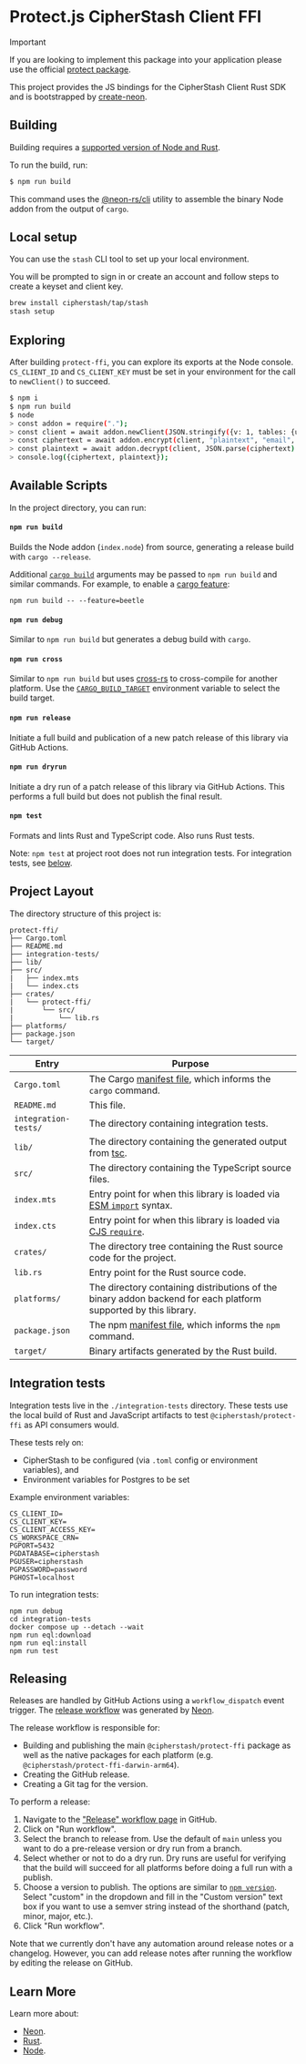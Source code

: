 # Protect.js CipherStash Client FFI

> [!IMPORTANT]
> If you are looking to implement this package into your application please use the official [protect package](https://github.com/cipherstash/protectjs).

This project provides the JS bindings for the CipherStash Client Rust SDK and is bootstrapped by [create-neon](https://www.npmjs.com/package/create-neon).

## Building

Building requires a [supported version of Node and Rust](https://github.com/neon-bindings/neon#platform-support).

To run the build, run:

```sh
$ npm run build
```

This command uses the [@neon-rs/cli](https://www.npmjs.com/package/@neon-rs/cli) utility to assemble the binary Node addon from the output of `cargo`.

## Local setup

You can use the `stash` CLI tool to set up your local environment.

You will be prompted to sign in or create an account and follow steps to create a keyset and client key.

```sh
brew install cipherstash/tap/stash
stash setup
```

## Exploring

After building `protect-ffi`, you can explore its exports at the Node console.
`CS_CLIENT_ID` and `CS_CLIENT_KEY` must be set in your environment for the call to `newClient()` to succeed.

```sh
$ npm i
$ npm run build
$ node
> const addon = require(".");
> const client = await addon.newClient(JSON.stringify({v: 1, tables: {users: {email: {indexes: {ore: {}, match: {}, unique: {}}}}}}));
> const ciphertext = await addon.encrypt(client, "plaintext", "email", "users");
> const plaintext = await addon.decrypt(client, JSON.parse(ciphertext).c);
> console.log({ciphertext, plaintext});
```

## Available Scripts

In the project directory, you can run:

#### `npm run build`

Builds the Node addon (`index.node`) from source, generating a release build with `cargo --release`.

Additional [`cargo build`](https://doc.rust-lang.org/cargo/commands/cargo-build.html) arguments may be passed to `npm run build` and similar commands. For example, to enable a [cargo feature](https://doc.rust-lang.org/cargo/reference/features.html):

```
npm run build -- --feature=beetle
```

#### `npm run debug`

Similar to `npm run build` but generates a debug build with `cargo`.

#### `npm run cross`

Similar to `npm run build` but uses [cross-rs](https://github.com/cross-rs/cross) to cross-compile for another platform. Use the [`CARGO_BUILD_TARGET`](https://doc.rust-lang.org/cargo/reference/config.html#buildtarget) environment variable to select the build target.

#### `npm run release`

Initiate a full build and publication of a new patch release of this library via GitHub Actions.

#### `npm run dryrun`

Initiate a dry run of a patch release of this library via GitHub Actions. This performs a full build but does not publish the final result.

#### `npm test`

Formats and lints Rust and TypeScript code.
Also runs Rust tests.

Note: `npm test` at project root does not run integration tests.
For integration tests, see [below](#integration-tests).

## Project Layout

The directory structure of this project is:

```
protect-ffi/
├── Cargo.toml
├── README.md
├── integration-tests/
├── lib/
├── src/
|   ├── index.mts
|   └── index.cts
├── crates/
|   └── protect-ffi/
|       └── src/
|           └── lib.rs
├── platforms/
├── package.json
└── target/
```

| Entry                | Purpose                                                                                                                            |
| -------------------- | ---------------------------------------------------------------------------------------------------------------------------------- |
| `Cargo.toml`         | The Cargo [manifest file](https://doc.rust-lang.org/cargo/reference/manifest.html), which informs the `cargo` command.             |
| `README.md`          | This file.                                                                                                                         |
| `integration-tests/` | The directory containing integration tests.                                              |
| `lib/`               | The directory containing the generated output from [tsc](https://typescriptlang.org).                                              |
| `src/`               | The directory containing the TypeScript source files.                                                                              |
| `index.mts`          | Entry point for when this library is loaded via [ESM `import`](https://nodejs.org/api/esm.html#modules-ecmascript-modules) syntax. |
| `index.cts`          | Entry point for when this library is loaded via [CJS `require`](https://nodejs.org/api/modules.html#requireid).                    |
| `crates/`            | The directory tree containing the Rust source code for the project.                                                                |
| `lib.rs`             | Entry point for the Rust source code.                                                                                              |
| `platforms/`         | The directory containing distributions of the binary addon backend for each platform supported by this library.                    |
| `package.json`       | The npm [manifest file](https://docs.npmjs.com/cli/v7/configuring-npm/package-json), which informs the `npm` command.              |
| `target/`            | Binary artifacts generated by the Rust build.                                                                                      |

## Integration tests

Integration tests live in the `./integration-tests` directory.
These tests use the local build of Rust and JavaScript artifacts to test `@cipherstash/protect-ffi` as API consumers would.

These tests rely on:

- CipherStash to be configured (via `.toml` config or environment variables), and
- Environment variables for Postgres to be set

Example environment variables:
```
CS_CLIENT_ID=
CS_CLIENT_KEY=
CS_CLIENT_ACCESS_KEY=
CS_WORKSPACE_CRN=
PGPORT=5432
PGDATABASE=cipherstash
PGUSER=cipherstash
PGPASSWORD=password
PGHOST=localhost
```

To run integration tests:
```
npm run debug
cd integration-tests
docker compose up --detach --wait
npm run eql:download
npm run eql:install
npm run test
```

## Releasing

Releases are handled by GitHub Actions using a `workflow_dispatch` event trigger.
The [release workflow](./.github/workflows/release.yml) was generated by [Neon](https://neon-rs.dev/).

The release workflow is responsible for:

- Building and publishing the main `@cipherstash/protect-ffi` package as well as the native packages for each platform (e.g. `@cipherstash/protect-ffi-darwin-arm64`).
- Creating the GitHub release.
- Creating a Git tag for the version.

To perform a release:

1. Navigate to the ["Release" workflow page](https://github.com/cipherstash/protect-ffi/actions/workflows/release.yml) in GitHub.
1. Click on "Run workflow".
1. Select the branch to release from.
   Use the default of `main` unless you want to do a pre-release version or dry run from a branch.
1. Select whether or not to do a dry run.
   Dry runs are useful for verifying that the build will succeed for all platforms before doing a full run with a publish.
1. Choose a version to publish.
   The options are similar to [`npm version`](https://docs.npmjs.com/cli/v11/commands/npm-version).
   Select "custom" in the dropdown and fill in the "Custom version" text box if you want to use a semver string instead of the shorthand (patch, minor, major, etc.).
1. Click "Run workflow".

Note that we currently don't have any automation around release notes or a changelog.
However, you can add release notes after running the workflow by editing the release on GitHub.

## Learn More

Learn more about:

- [Neon](https://neon-bindings.com).
- [Rust](https://www.rust-lang.org).
- [Node](https://nodejs.org).
